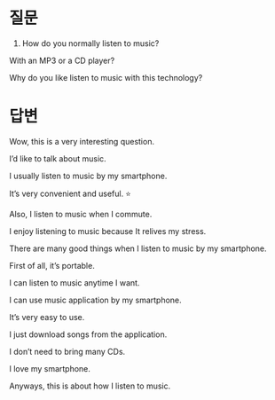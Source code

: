 # 질문

1. How do you normally listen to music?

With an MP3 or a CD player?

Why do you like listen to music with this technology?


# 답변

Wow, this is a very interesting question.

I’d like to talk about music.

I usually listen to music by my smartphone.

It’s very convenient and useful. ⭐️

Also, I listen to music when I commute.

I enjoy listening to music because It relives my stress.

There are many good things when I listen to music by my smartphone.

First of all, it’s portable.

I can listen to music anytime I want.

I can use music application by my smartphone.

It’s very easy to use.

I just download songs from the application.

I don’t need to bring many CDs.

I love my smartphone.

Anyways, this is about how I listen to music.